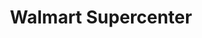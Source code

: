 ---
title: "Walmart Supercenter"
url: /columbus/walmart-supercenter-west-pointe-plaza/
shop: Supermarkt
---